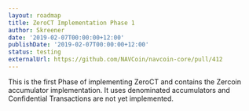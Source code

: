 ```yaml
---
layout: roadmap
title: ZeroCT Implementation Phase 1
author: Skreener
date: '2019-02-07T00:00:00+12:00'
publishDate: '2019-02-07T00:00:00+12:00'
status: testing
externalUrl: https://github.com/NAVCoin/navcoin-core/pull/412
---
```


This is the first Phase of implementing ZeroCT and contains the Zercoin accumulator implementation. It uses denominated accumulators and Confidential Transactions are not yet implemented.
